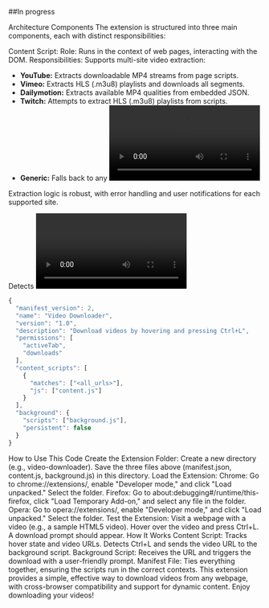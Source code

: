 ##In progress

Architecture Components
The extension is structured into three main components, each with distinct responsibilities:

Content Script:
Role: Runs in the context of web pages, interacting with the DOM.
Responsibilities:
Supports multi-site video extraction:
- **YouTube:** Extracts downloadable MP4 streams from page scripts.
- **Vimeo:** Extracts HLS (.m3u8) playlists and downloads all segments.
- **Dailymotion:** Extracts available MP4 qualities from embedded JSON.
- **Twitch:** Attempts to extract HLS (.m3u8) playlists from scripts.
- **Generic:** Falls back to any <video> element or <source> found on the page.

Extraction logic is robust, with error handling and user notifications for each supported site.

Detects <video> elements using document.querySelectorAll('video') and attaches mouseenter and mouseleave event listeners to track hover states.
Uses a MutationObserver to detect dynamically added videos, ensuring compatibility with single-page applications or pages with lazy-loaded content.
Listens for keydown events to identify the keyboard shortcut (e.g., Ctrl+L), checking if the user is hovering over a video before triggering a download.
Sends messages to the background script via the messaging system when a download is requested, passing the video URL.
Background Script:
Role: Operates in the background, with access to broader browser APIs.
Responsibilities:
Listens for messages from content scripts using chrome.runtime.onMessage.addListener.
Upon receiving a download request, uses the downloads.download() function to initiate the download, prompting the user to choose a save location via the saveAs: true option.
Handles errors, such as invalid URLs, by notifying the user through browser notifications or other UI feedback.
Manifest File:
Role: Defines the extension’s configuration and permissions.
Responsibilities: Specifies metadata, required permissions ("activeTab", "downloads"), content scripts to inject into web pages, and the background script. For example:
```javascript
{
  "manifest_version": 2,
  "name": "Video Downloader",
  "version": "1.0",
  "description": "Download videos by hovering and pressing Ctrl+L",
  "permissions": [
    "activeTab",
    "downloads"
  ],
  "content_scripts": [
    {
      "matches": ["<all_urls>"],
      "js": ["content.js"]
    }
  ],
  "background": {
    "scripts": ["background.js"],
    "persistent": false
  }
}
```


How to Use This Code
Create the Extension Folder:
Create a new directory (e.g., video-downloader).
Save the three files above (manifest.json, content.js, background.js) in this directory.
Load the Extension:
Chrome: Go to chrome://extensions/, enable "Developer mode," and click "Load unpacked." Select the folder.
Firefox: Go to about:debugging#/runtime/this-firefox, click "Load Temporary Add-on," and select any file in the folder.
Opera: Go to opera://extensions/, enable "Developer mode," and click "Load unpacked." Select the folder.
Test the Extension:
Visit a webpage with a video (e.g., a sample HTML5 video).
Hover over the video and press Ctrl+L. A download prompt should appear.
How It Works
Content Script:
Tracks hover state and video URLs.
Detects Ctrl+L and sends the video URL to the background script.
Background Script:
Receives the URL and triggers the download with a user-friendly prompt.
Manifest File:
Ties everything together, ensuring the scripts run in the correct contexts.
This extension provides a simple, effective way to download videos from any webpage, with cross-browser compatibility and support for dynamic content. Enjoy downloading your videos!
